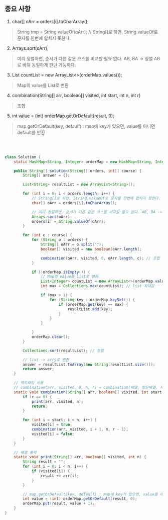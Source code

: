 ## 중요 사항
1. char[] oArr = orders[i].toCharArray(); 
> String tmp = String.valueOf(oArr); // String[]로 하면, String.valueOf로 문자를 한번에 합치지 못한다.
2. Arrays.sort(oArr);
> 미리 정렬하면, 순서가 다른 같은 코스를 비교할 필요 없다. AB, BA -> 정렬 AB로 바꿔 동일하게 판단 가능하다.
3. List<Integer> countList = new ArrayList<>(orderMap.values());
> Map의 value를 List로 변환
4. combination(String[] arr, boolean[] visited, int start, int n, int r)
> 조합
5. int value = (int) orderMap.getOrDefault(result, 0);
> map.getOrDefault(key, defaulf) : map에 key가 있으면, value를 아니면 default를 반환

<br></br>
			
```java
class Solution {
	static HashMap<String, Integer> orderMap = new HashMap<String, Integer>();

	public String[] solution(String[] orders, int[] course) {
		String[] answer = {};

		List<String> resultList = new ArrayList<String>();

		for (int i = 0; i < orders.length; i++) {
			// String[]로 하면, String.valueOf로 문자를 한번에 합치지 못한다.
			char[] oArr = orders[i].toCharArray();

			// 미리 정렬하면, 순서가 다른 같은 코스를 비교할 필요 없다. AB, BA -> 정렬 AB로 바꿔 동일하게 판단 가능하다.
			Arrays.sort(oArr);
			orders[i] = String.valueOf(oArr);
		}

		for (int c : course) {
			for (String o : orders) {
				String[] oArr = o.split("");
				boolean[] visited = new boolean[oArr.length];

				combination(oArr, visited, 0, oArr.length, c); // 조합
			}

			if (!orderMap.isEmpty()) {
				// Map의 value를 List로 변환
				List<Integer> countList = new ArrayList<>(orderMap.values());
				int max = Collections.max(countList); // list 최대값

				if (max > 1) {
					for (String key : orderMap.keySet()) {
						if (orderMap.get(key) == max) {
							resultList.add(key);
						}
					}
				}

			}
			orderMap.clear();
		}

		Collections.sort(resultList); // 정렬

		// list -> arry로 변환
		answer = resultList.toArray(new String[resultList.size()]);
		return answer;
	}

	// 백트래킹 사용
	// combination(arr, visited, 0, n, r) = combination(배열, 방문배열, 시작인덱스, 전체갯수, 카운트갯수)
	static void combination(String[] arr, boolean[] visited, int start, int n, int r) {
		if (r == 0) {
			print(arr, visited, n);
			return;
		}

		for (int i = start; i < n; i++) {
			visited[i] = true;
			combination(arr, visited, i + 1, n, r - 1);
			visited[i] = false;
		}
	}

	// 배열 출력
	static void print(String[] arr, boolean[] visited, int n) {
		String result = "";
		for (int i = 0; i < n; i++) {
			if (visited[i]) {
				result += arr[i];
			}
		}

		// map.getOrDefault(key, defaulf) : map에 key가 있으면, value를 아니면 default를 반환
		int value = (int) orderMap.getOrDefault(result, 0);
		orderMap.put(result, value + 1);
	}
}
```
